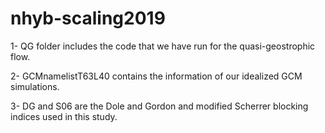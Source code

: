 # nhyb-scaling2019
1- QG folder includes the code that we have run for the quasi-geostrophic flow.

2- GCMnamelistT63L40 contains the information of our idealized GCM simulations.

3- DG and S06 are the Dole and Gordon and modified Scherrer blocking indices used in this study.
